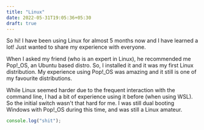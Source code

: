 ```yaml
---
title: "Linux"
date: 2022-05-31T19:05:36+05:30
draft: true
---
```


So hi! I have been using Linux for almost 5 months now and I have learned a lot! Just wanted to share my experience with everyone.

When I asked my friend (who is an expert in Linux), he recommended me Pop!\_OS, an Ubuntu based distro. So, I installed it and it was my first Linux distribution. My experience using Pop!\_OS was amazing and it still is one of my favourite distributions.

While Linux seemed harder due to the frequent interaction with the command line, I had a bit of experience using it before (when using WSL). So the initial switch wasn't that hard for me. I was still dual booting Windows with Pop!\_OS during this time, and was still a Linux amateur.

```js
console.log("shit");
```
